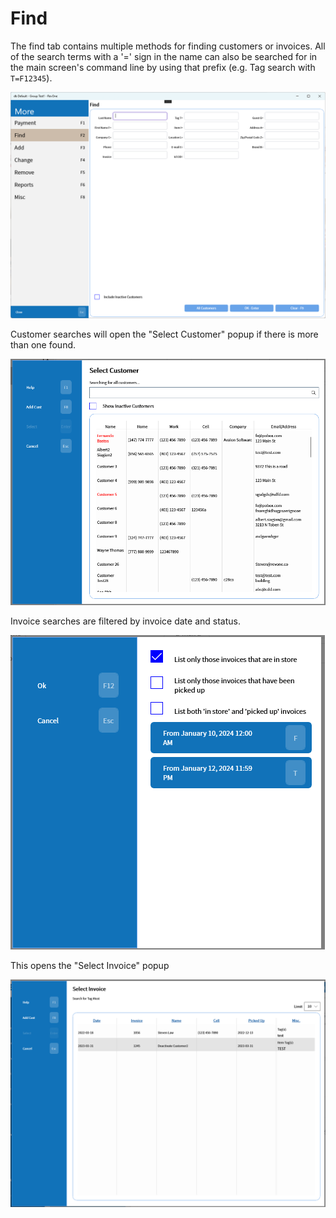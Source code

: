 # Find

The find tab contains multiple methods for finding customers or invoices. All of the search terms with a '=' sign in the name can also be searched for in the main screen's command line by using that prefix (e.g. Tag search with `T=F12345`).

![Find](../../../.attachments/Documentation/More-Find.png "Find")

Customer searches will open the "Select Customer" popup if there is more than one found.

![Customer](../../../.attachments/Documentation/More-Find-Customer.png "Customer")

Invoice searches are filtered by invoice date and status.

![Invoice Filter](../../../.attachments/Documentation/More-Find-Invoice-Filter.png "Invoice Filter")

This opens the "Select Invoice" popup

![Invoice](../../../.attachments/Documentation/More-Find-Invoice.png "Invoice")